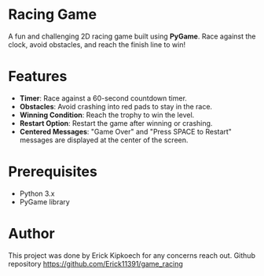 # Racing Game

A fun and challenging 2D racing game built using **PyGame**. Race against the clock, avoid obstacles, and reach the finish line to win!



# Features
- **Timer**: Race against a 60-second countdown timer.
- **Obstacles**: Avoid crashing into red pads to stay in the race.
- **Winning Condition**: Reach the trophy to win the level.
- **Restart Option**: Restart the game after winning or crashing.
- **Centered Messages**: "Game Over" and "Press SPACE to Restart" messages are displayed at the center of the screen.

# Prerequisites
- Python 3.x
- PyGame library

# Author
This project was done by Erick Kipkoech for any concerns reach out.
Github repository https://github.com/Erick11391/game_racing
